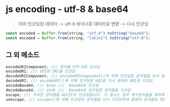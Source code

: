 # js encoding - utf-8 & base64

> 이미 인코딩된 데이터 -> utf-8 바이너로 데이터로 변환 -> 다시 인코딩

```js
const encoded = Buffer.from(string, "utf-8").toString("base64");
const encoded = Buffer.from(string, "latin1").toString("utf-8");
```

## 그 외 메소드

```js
encodeURIComponent; /// 문자를 UTF-8로 인코딩
encodeURI; /// 완전한 URI를 인코딩
decodeURIComponent; /// encodeURIComponent()에 의해 인코딩된 문자열을 다시 원래의 문자열로 디코딩
decodeURI; /// encodeURI()에 의해 인코딩된 URI를 다시 원래의 URI로 디코딩
encodeBase64; /// btoa ///  Base64로 인코딩
decodeBase64; /// atob ///  Base64로 인코딩된 문자열을 디코딩
escape; /// 주어진 문자열을 ASCII로 인코딩합니다. 이 함수는 일부 특수문자들을 제외하고 대부분의 문자들을 인코딩합니다.
unescape; /// escape()에 의해 인코딩된 문자열을 다시 디코딩하여 원래의 문자열로 변환
```
